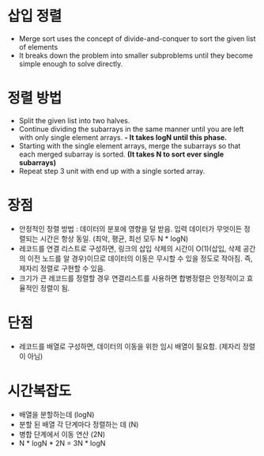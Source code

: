# 삽입 정렬
 - Merge sort uses the concept of divide-and-conquer to sort the given list of elements
 - It breaks down the problem into smaller subproblems until they become simple enough to solve directly.

# 정렬 방법
 - Split the given list into two halves.
 - Continue dividing the subarrays in the same manner until you are left with only single element arrays.
 **- It takes logN until this phase.**
 - Starting with the single element arrays, merge the subarrays so that each merged subarray is sorted. **(It takes N to sort ever single subarrays)**
 - Repeat step 3 unit with end up with a single sorted array.
  

# 장점
 - 안정적인 정렬 방법 : 데이터의 분포에 영향을 덜 받음. 입력 데이터가 무엇이든 정렬되는 시간은 항상 동일. (최악, 평균, 최선 모두 N * logN)
 - 레코드를 연결 리스트로 구성하면, 링크의 삽입 삭제의 시간이 O(1)(삽입, 삭제 공간의 이전 노드를 알 경우)이므로 데이터의 이동은 무시할 수 있을 정도로 작아짐. 즉, 제자리 정렬로 구현할 수 있음.
 - 크기가 큰 레코드를 정렬할 경우 연결리스트를 사용하면 합병정렬은 안정적이고 효율적인 정렬이 됨.

# 단점
 - 레코드를 배열로 구성하면, 데이터의 이동을 위한 임시 배열이 필요함. (제자리 정렬이 아님)

# 시간복잡도
 - 배열을 분할하는데 (logN)
 - 분할 된 배열 각 단계마다 정렬하는 데 (N)
 - 병합 단계에서 이동 연산 (2N)
 - N * logN * 2N = 3N * logN